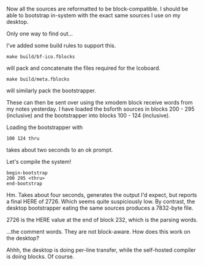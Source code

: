 Now all the sources are reformatted to be block-compatible. I should be able to
bootstrap in-system with the exact same sources I use on my desktop.

Only one way to find out...


I've added some build rules to support this.

    make build/bf-ico.fblocks

will pack and concatenate the files required for the Icoboard.

    make build/meta.fblocks

will similarly pack the bootstrapper.

These can then be sent over using the xmodem block receive words from my notes
yesterday. I have loaded the bsforth sources in blocks 200 - 295 (inclusive) and
the bootstrapper into blocks 100 - 124 (inclusive).

Loading the bootstrapper with

    100 124 thru

takes about two seconds to an ok prompt.

Let's compile the system!

    begin-bootstrap
    200 295 <thru>
    end-bootstrap

Hm. Takes about four seconds, generates the output I'd expect, but reports a
final HERE of 2726. Which seems quite suspiciously low. By contrast, the desktop
bootstrapper eating the same sources produces a 7832-byte file.

2726 is the HERE value at the end of block 232, which is the parsing words.

...the comment words. They are not block-aware. How does this work on the
desktop?

Ahhh, the desktop is doing per-line transfer, while the self-hosted compiler is
doing blocks. Of course.


